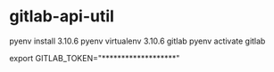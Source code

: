 # gitlab-api-util

pyenv install 3.10.6
pyenv virtualenv 3.10.6 gitlab
pyenv activate gitlab


export GITLAB_TOKEN="*******************"